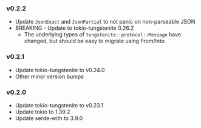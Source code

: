 ### v0.2.2

- Update `JsonExact` and `JsonPartial` to not panic on non-parseable JSON
- BREAKING - Update to tokio-tungstenite 0.26.2
    - The underlying types of `tungstenite::protocol::Message` have changed, but should be easy to migrate using
      From/Into

### v0.2.1

- Update tokio-tungstenite to v0.24.0
- Other minor version bumps

### v0.2.0

- Update tokio-tungstenite to v0.23.1
- Update tokio to 1.39.2
- Update serde-with to 3.9.0